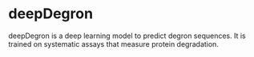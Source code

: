 # deepDegron

deepDegron is a deep learning model to predict degron sequences. It is trained on systematic assays that measure protein degradation.
